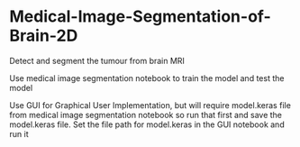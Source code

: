 # Medical-Image-Segmentation-of-Brain-2D
Detect and segment the tumour from brain MRI

Use medical image segmentation notebook to train the model and test the model

Use GUI for Graphical User Implementation, but will require model.keras file from medical image segmentation notebook so run that first and save the model.keras file.
Set the file path for model.keras in the GUI notebook and run it

